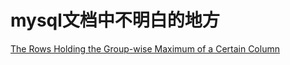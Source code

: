 # mysql文档中不明白的地方

[The Rows Holding the Group-wise Maximum of a Certain Column](https://dev.mysql.com/doc/refman/8.0/en/example-maximum-column-group-row.html)